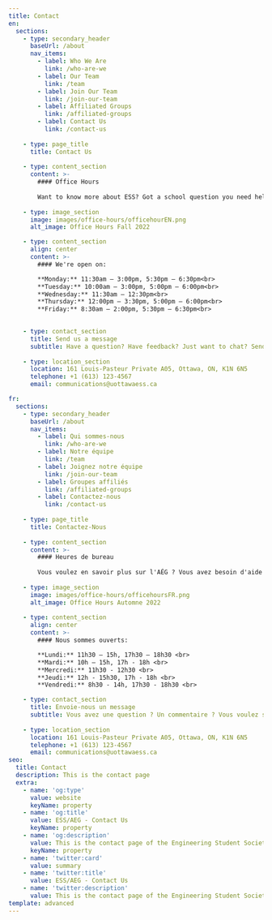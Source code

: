 ```yaml
---
title: Contact
en:
  sections:
    - type: secondary_header
      baseUrl: /about
      nav_items:
        - label: Who We Are
          link: /who-are-we
        - label: Our Team
          link: /team
        - label: Join Our Team
          link: /join-our-team
        - label: Affiliated Groups
          link: /affiliated-groups
        - label: Contact Us
          link: /contact-us
  
    - type: page_title
      title: Contact Us
  
    - type: content_section
      content: >-
        #### Office Hours
  
        Want to know more about ESS? Got a school question you need help with? Or just want to chat? Come see us during our office hours.
  
    - type: image_section
      image: images/office-hours/officehourEN.png
      alt_image: Office Hours Fall 2022

    - type: content_section
      align: center
      content: >-
        #### We're open on:

        **Monday:** 11:30am – 3:00pm, 5:30pm – 6:30pm<br>
        **Tuesday:** 10:00am – 3:00pm, 5:00pm – 6:00pm<br>
        **Wednesday:** 11:30am – 12:30pm<br>
        **Thursday:** 12:00pm – 3:30pm, 5:00pm – 6:00pm<br>
        **Friday:** 8:30am – 2:00pm, 5:30pm – 6:30pm<br>

  
    - type: contact_section
      title: Send us a message
      subtitle: Have a question? Have feedback? Just want to chat? Send us a message using the form below!
  
    - type: location_section
      location: 161 Louis-Pasteur Private A05, Ottawa, ON, K1N 6N5
      telephone: +1 (613) 123-4567
      email: communications@uottawaess.ca

fr:
  sections:
    - type: secondary_header
      baseUrl: /about
      nav_items:
        - label: Qui sommes-nous
          link: /who-are-we
        - label: Notre équipe
          link: /team
        - label: Joignez notre équipe
          link: /join-our-team
        - label: Groupes affiliés
          link: /affiliated-groups
        - label: Contactez-nous
          link: /contact-us
  
    - type: page_title
      title: Contactez-Nous
  
    - type: content_section
      content: >-
        #### Heures de bureau
  
        Vous voulez en savoir plus sur l'AÉG ? Vous avez besoin d'aide pour une question scolaire ? Tu veux simplement bavarder ? Viens voir nos exécutifs pendant leurs heures de bureau !
  
    - type: image_section
      image: images/office-hours/officehoursFR.png
      alt_image: Office Hours Automne 2022
  
    - type: content_section
      align: center
      content: >-
        #### Nous sommes ouverts:

        **Lundi:** 11h30 – 15h, 17h30 – 18h30 <br>
        **Mardi:** 10h – 15h, 17h - 18h <br>
        **Mercredi:** 11h30 - 12h30 <br>
        **Jeudi:** 12h - 15h30, 17h - 18h <br>
        **Vendredi:** 8h30 - 14h, 17h30 - 18h30 <br>

    - type: contact_section
      title: Envoie-nous un message
      subtitle: Vous avez une question ? Un commentaire ? Vous voulez simplement discuter ? Envoyez-nous un message en utilisant le formulaire ci-dessous !
  
    - type: location_section
      location: 161 Louis-Pasteur Private A05, Ottawa, ON, K1N 6N5
      telephone: +1 (613) 123-4567
      email: communications@uottawaess.ca      
seo:
  title: Contact
  description: This is the contact page
  extra:
    - name: 'og:type'
      value: website
      keyName: property
    - name: 'og:title'
      value: ESS/AEG - Contact Us
      keyName: property
    - name: 'og:description'
      value: This is the contact page of the Engineering Student Society of uOttawa.
      keyName: property
    - name: 'twitter:card'
      value: summary
    - name: 'twitter:title'
      value: ESS/AEG - Contact Us
    - name: 'twitter:description'
      value: This is the contact page of the Engineering Student Society of uOttawa.
template: advanced
---
```

